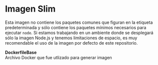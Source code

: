 # Imagen Slim #

Esta imagen no contiene los paquetes comunes que figuran en la etiqueta predeterminada y sólo contiene los paquetes mínimos necesarios para ejecutar `node`. Si estamos trabajando en un ambiente donde se desplegará sólo la imagen Node.js y tenemos limitaciones de espacio, es muy recomendable el uso de la imagen por defecto de este repositorio.

**DockerfileBase**  
Archivo  Docker que fue utlizado para generar imagen